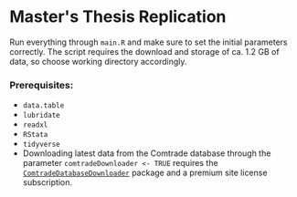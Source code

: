# Master's Thesis Replication

Run everything through `main.R` and make sure to set the initial parameters
correctly. The script requires the download and storage of ca. 1.2 GB of data, 
so choose working directory accordingly.

### Prerequisites:

- `data.table`
- `lubridate`
- `readxl`
- `RStata`
- `tidyverse`
- Downloading latest data from the Comtrade database through the parameter 
`comtradeDownloader <- TRUE` requires the 
[`ComtradeDatabaseDownloader`](https://github.com/andreas-andersen/ComtradeDatabaseDownloader)
package and a premium site license subscription.